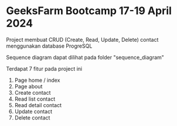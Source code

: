 # GeeksFarm Bootcamp 17-19 April 2024
Project membuat CRUD (Create, Read, Update, Delete) contact menggunakan database ProgreSQL

Sequence diagram dapat dilihat pada folder "sequence_diagram"

Terdapat 7 fitur pada project ini
1. Page home / index
2. Page about
3. Create contact
4. Read list contact
5. Read detail contact
6. Update contact
7. Delete contact
